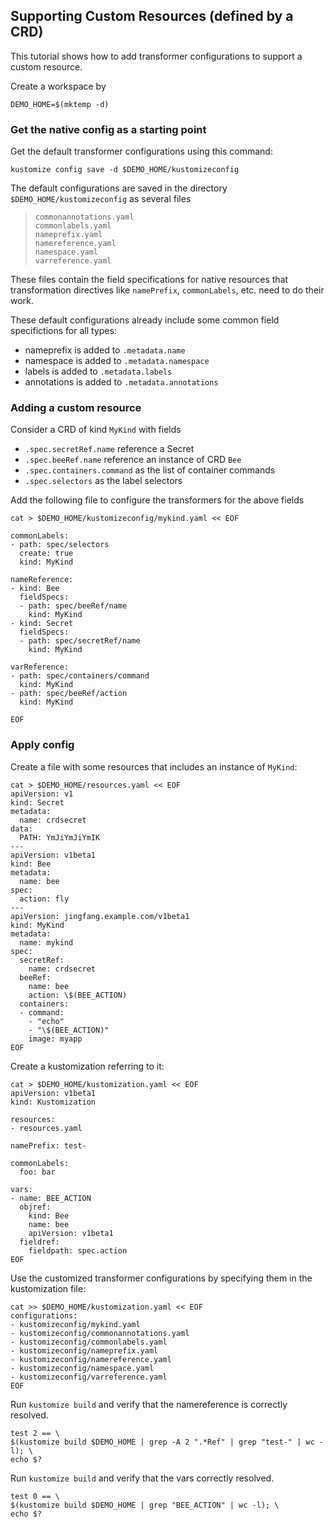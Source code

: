## Supporting Custom Resources (defined by a CRD)

This tutorial shows how to add transformer configurations to support a custom resource.

Create a workspace by
<!-- @createws @test -->
```
DEMO_HOME=$(mktemp -d)
```

### Get the native config as a starting point

Get the default transformer configurations using this command:

<!-- @saveConfig @test -->
```
kustomize config save -d $DEMO_HOME/kustomizeconfig
```
The default configurations are saved
in the directory `$DEMO_HOME/kustomizeconfig` as several files

> ```
> commonannotations.yaml
> commonlabels.yaml
> nameprefix.yaml
> namereference.yaml
> namespace.yaml
> varreference.yaml
> ```

These files contain the field specifications for native resources
that transformation directives like `namePrefix`, `commonLabels`, etc.
need to do their work.

These default configurations already include some common
field specifictions for all types:

- nameprefix is added to `.metadata.name`
- namespace is added to `.metadata.namespace`
- labels is added to `.metadata.labels`
- annotations is added to `.metadata.annotations`

### Adding a custom resource

Consider a CRD of kind `MyKind` with fields
- `.spec.secretRef.name` reference a Secret
- `.spec.beeRef.name` reference an instance of CRD `Bee`
- `.spec.containers.command` as the list of container commands
- `.spec.selectors` as the label selectors

Add the following file to configure the transformers for the above fields
<!-- @addConfig @test -->
```
cat > $DEMO_HOME/kustomizeconfig/mykind.yaml << EOF

commonLabels:
- path: spec/selectors
  create: true
  kind: MyKind

nameReference:
- kind: Bee
  fieldSpecs:
  - path: spec/beeRef/name
    kind: MyKind
- kind: Secret
  fieldSpecs:
  - path: spec/secretRef/name
    kind: MyKind

varReference:
- path: spec/containers/command
  kind: MyKind
- path: spec/beeRef/action
  kind: MyKind

EOF
```

### Apply config

Create a file with some resources that
includes an instance of `MyKind`:

<!-- @createResource @test -->
```
cat > $DEMO_HOME/resources.yaml << EOF
apiVersion: v1
kind: Secret
metadata:
  name: crdsecret
data:
  PATH: YmJiYmJiYmIK
---
apiVersion: v1beta1
kind: Bee
metadata:
  name: bee
spec:
  action: fly
---
apiVersion: jingfang.example.com/v1beta1
kind: MyKind
metadata:
  name: mykind
spec:
  secretRef:
    name: crdsecret
  beeRef:
    name: bee
    action: \$(BEE_ACTION)
  containers:
  - command:
    - "echo"
    - "\$(BEE_ACTION)"
    image: myapp
EOF
```

Create a kustomization referring to it:

<!-- @createKustomization @test -->
```
cat > $DEMO_HOME/kustomization.yaml << EOF
apiVersion: v1beta1
kind: Kustomization

resources:
- resources.yaml

namePrefix: test-

commonLabels:
  foo: bar

vars:
- name: BEE_ACTION
  objref:
    kind: Bee
    name: bee
    apiVersion: v1beta1
  fieldref:
    fieldpath: spec.action
EOF
```

Use the customized transformer configurations by specifying them
in the kustomization file:
<!-- @addTransformerConfigs @test -->
```
cat >> $DEMO_HOME/kustomization.yaml << EOF
configurations:
- kustomizeconfig/mykind.yaml
- kustomizeconfig/commonannotations.yaml
- kustomizeconfig/commonlabels.yaml
- kustomizeconfig/nameprefix.yaml
- kustomizeconfig/namereference.yaml
- kustomizeconfig/namespace.yaml
- kustomizeconfig/varreference.yaml
EOF
```

Run `kustomize build` and verify that the namereference is correctly resolved.

<!-- @build @test -->
```
test 2 == \
$(kustomize build $DEMO_HOME | grep -A 2 ".*Ref" | grep "test-" | wc -l); \
echo $?    
```

Run `kustomize build` and verify that the vars correctly resolved.

<!-- @verify @test -->
```
test 0 == \
$(kustomize build $DEMO_HOME | grep "BEE_ACTION" | wc -l); \
echo $?    
```
